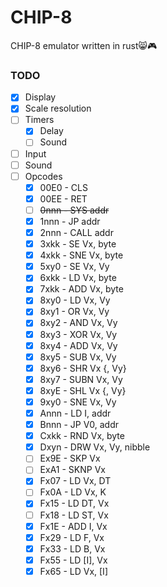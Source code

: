 # CHIP-8
CHIP-8 emulator written in rust😸🎮

### TODO
- [x] Display
- [x] Scale resolution
- [ ] Timers
    - [x] Delay
    - [ ] Sound
- [ ] Input
- [ ] Sound
- [ ] Opcodes
    - [x] 00E0 - CLS
    - [x] 00EE - RET
    - [ ] <strike>0nnn - SYS addr</strike>
    - [x] 1nnn - JP addr
    - [x] 2nnn - CALL addr
    - [x] 3xkk - SE Vx, byte
    - [x] 4xkk - SNE Vx, byte
    - [x] 5xy0 - SE Vx, Vy
    - [x] 6xkk - LD Vx, byte
    - [x] 7xkk - ADD Vx, byte
    - [x] 8xy0 - LD Vx, Vy
    - [x] 8xy1 - OR Vx, Vy
    - [x] 8xy2 - AND Vx, Vy
    - [x] 8xy3 - XOR Vx, Vy
    - [x] 8xy4 - ADD Vx, Vy
    - [x] 8xy5 - SUB Vx, Vy
    - [x] 8xy6 - SHR Vx {, Vy}
    - [x] 8xy7 - SUBN Vx, Vy
    - [x] 8xyE - SHL Vx {, Vy}
    - [x] 9xy0 - SNE Vx, Vy
    - [x] Annn - LD I, addr
    - [x] Bnnn - JP V0, addr
    - [x] Cxkk - RND Vx, byte
    - [x] Dxyn - DRW Vx, Vy, nibble
    - [ ] Ex9E - SKP Vx
    - [ ] ExA1 - SKNP Vx
    - [x] Fx07 - LD Vx, DT
    - [ ] Fx0A - LD Vx, K
    - [x] Fx15 - LD DT, Vx
    - [ ] Fx18 - LD ST, Vx
    - [x] Fx1E - ADD I, Vx
    - [x] Fx29 - LD F, Vx
    - [x] Fx33 - LD B, Vx
    - [x] Fx55 - LD [I], Vx
    - [x] Fx65 - LD Vx, [I]
